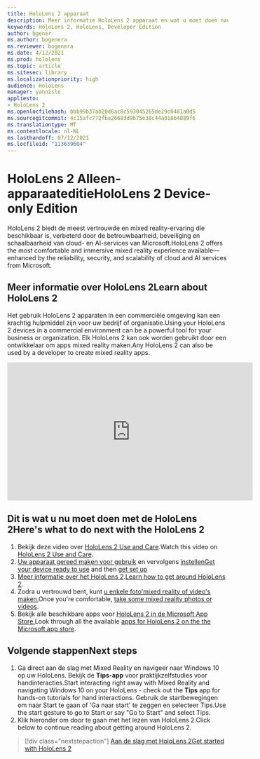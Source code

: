 ```yaml
---
title: HoloLens 2 apparaat
description: Meer informatie HoloLens 2 apparaat en wat u moet doen nadat u een van uw eigen apparaten hebt.
keywords: HoloLens 2, HoloLens, Developer Edition
author: bgener
ms.author: bogenera
ms.reviewer: bogenera
ms.date: 4/12/2021
ms.prod: hololens
ms.topic: article
ms.sitesec: library
ms.localizationpriority: high
audience: HoloLens
manager: yannisle
appliesto:
- HoloLens 2
ms.openlocfilehash: bbb99b37ab20d6ac8c593045265de29c0481a0d5
ms.sourcegitcommit: 4c15afc772fba26683d9b75e38c44a018b4889f6
ms.translationtype: MT
ms.contentlocale: nl-NL
ms.lasthandoff: 07/12/2021
ms.locfileid: "113639604"
---
```

# <a name="hololens-2-device-only-edition"></a><span data-ttu-id="48e86-104">HoloLens 2 Alleen-apparaateditie</span><span class="sxs-lookup"><span data-stu-id="48e86-104">HoloLens 2 Device-only Edition</span></span>

<span data-ttu-id="48e86-105">HoloLens 2 biedt de meest vertrouwde en mixed reality-ervaring die beschikbaar is, verbeterd door de betrouwbaarheid, beveiliging en schaalbaarheid van cloud- en AI-services van Microsoft.</span><span class="sxs-lookup"><span data-stu-id="48e86-105">HoloLens 2 offers the most comfortable and immersive mixed reality experience available—enhanced by the reliability, security, and scalability of cloud and AI services from Microsoft.</span></span>

## <a name="learn-about-hololens-2"></a><span data-ttu-id="48e86-106">Meer informatie over HoloLens 2</span><span class="sxs-lookup"><span data-stu-id="48e86-106">Learn about HoloLens 2</span></span>
<span data-ttu-id="48e86-107">Het gebruik HoloLens 2 apparaten in een commerciële omgeving kan een krachtig hulpmiddel zijn voor uw bedrijf of organisatie.</span><span class="sxs-lookup"><span data-stu-id="48e86-107">Using your HoloLens 2 devices in a commercial environment can be a powerful tool for your business or organization.</span></span> <span data-ttu-id="48e86-108">Elk HoloLens 2 kan ook worden gebruikt door een ontwikkelaar om apps mixed reality maken.</span><span class="sxs-lookup"><span data-stu-id="48e86-108">Any HoloLens 2 can also be used by a developer to create mixed reality apps.</span></span>

<iframe width="560" height="315" src="https://www.youtube.com/embed/XwOnHqiNAeU" frameborder="0" allow="accelerometer; autoplay; clipboard-write; encrypted-media; gyroscope; picture-in-picture" allowfullscreen></iframe>

## <a name="heres-what-to-do-next-with-the-hololens-2"></a><span data-ttu-id="48e86-109">Dit is wat u nu moet doen met de HoloLens 2</span><span class="sxs-lookup"><span data-stu-id="48e86-109">Here's what to do next with the HoloLens 2</span></span>

1. <span data-ttu-id="48e86-110">Bekijk deze video over [HoloLens 2 Use and Care](/hololens/hololens2-maintenance##HoloLens-2-Use-and-Care).</span><span class="sxs-lookup"><span data-stu-id="48e86-110">Watch this video on [HoloLens 2 Use and Care](/hololens/hololens2-maintenance##HoloLens-2-Use-and-Care).</span></span>
1. <span data-ttu-id="48e86-111">[Uw apparaat gereed maken voor gebruik](/hololens/hololens2-setup) en vervolgens [instellen](/hololens/hololens2-start)</span><span class="sxs-lookup"><span data-stu-id="48e86-111">[Get your device ready to use](/hololens/hololens2-setup) and then [get set up](/hololens/hololens2-start)</span></span>
1. <span data-ttu-id="48e86-112">[Meer informatie over het HoloLens 2](/hololens/holographic-home).</span><span class="sxs-lookup"><span data-stu-id="48e86-112">[Learn how to get around HoloLens 2](/hololens/holographic-home).</span></span>
1. <span data-ttu-id="48e86-113">Zodra u vertrouwd bent, kunt [u enkele foto'mixed reality of video's maken.](/hololens/holographic-photos-and-videos)</span><span class="sxs-lookup"><span data-stu-id="48e86-113">Once you're comfortable, [take some mixed reality photos or videos](/hololens/holographic-photos-and-videos).</span></span>
1. <span data-ttu-id="48e86-114">Bekijk alle beschikbare apps voor [HoloLens 2 in de Microsoft App Store.](/hololens/holographic-store-apps)</span><span class="sxs-lookup"><span data-stu-id="48e86-114">Look through all the available [apps for HoloLens 2 on the the Microsoft app store](/hololens/holographic-store-apps).</span></span>

## <a name="next-steps"></a><span data-ttu-id="48e86-115">Volgende stappen</span><span class="sxs-lookup"><span data-stu-id="48e86-115">Next steps</span></span>

1. <span data-ttu-id="48e86-116">Ga direct aan de slag met Mixed Reality en navigeer naar Windows 10 op uw HoloLens. Bekijk de **Tips-app** voor praktijkzelfstudies voor handinteracties.</span><span class="sxs-lookup"><span data-stu-id="48e86-116">Start interacting right away with Mixed Reality and navigating Windows 10 on your HoloLens - check out the **Tips** app for hands-on tutorials for hand interactions.</span></span> <span data-ttu-id="48e86-117">Gebruik de startbewegingen om naar Start te gaan of 'Ga naar start' te zeggen en selecteer Tips.</span><span class="sxs-lookup"><span data-stu-id="48e86-117">Use the start gesture to go to Start or say "Go to Start" and select Tips.</span></span>
1. <span data-ttu-id="48e86-118">Klik hieronder om door te gaan met het lezen van HoloLens 2.</span><span class="sxs-lookup"><span data-stu-id="48e86-118">Click below to continue reading about getting around HoloLens 2.</span></span>

> [!div class="nextstepaction"]
> [<span data-ttu-id="48e86-119">Aan de slag met HoloLens 2</span><span class="sxs-lookup"><span data-stu-id="48e86-119">Get started with HoloLens 2</span></span>](hololens2-basic-usage.md)